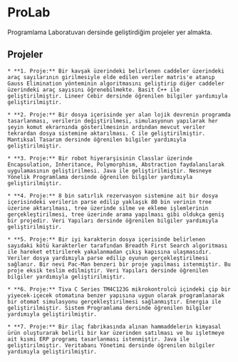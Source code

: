 # ProLab
Programlama Laboratuvarı dersinde geliştirdiğim projeler yer almakta.

## Projeler

	* **1. Proje:** Bir kavşak üzerindeki belirlenen caddeler üzerindeki araç sayılarının girilmesiyle elde edilen veriler matris'e atanıp Gauss Elimination yönteminin algoritmasını geliştirip diğer caddeler üzerindeki araç sayısını öğrenebilmekte. Basit C++ ile geliştirilmiştir. Lineer Cebir dersinde öğrenilen bilgiler yardımıyla geliştirilmiştir.
	
	* **2. Proje:** Bir dosya içerisinde yer alan lojik devrenin programda tasarlanması, verilerin değiştirilmesi, simulasyonun yapılarak her şeyin komut ekrarnında gösterilmesinin ardından mevcut veriler tekrardan dosya sistemine aktarılması. C ile geliştirilmiştir. Mantıksal Tasarım dersinde öğrenilen bilgiler yardımıyla geliştirilmiştir.

	* **3. Proje:** Bir robot hiyerarşisinin Classlar üzerinde Encapsulation, Inheritance, Polymorphism, Abstraction faydalanılarak uygulamasının geliştirilmesi. Java ile geliştirilmiştir. Nesneye Yönelik Programlama dersinde öğrenilen bilgiler yardımıyla geliştirilmiştir.
	
	* **4. Proje:** 8 bin satırlık rezervasyon sistemine ait bir dosya içerisindeki verilerin parse edilip yaklaşık 80 bin verinin tree üzerine aktarılması, tree üzerinde silme ve ekleme işlemlerinin gerçekleştirilmesi, tree üzerinde arama yapılması gibi oldukça geniş bir projedir. Veri Yapıları dersinde öğrenilen bilgiler yardımıyla geliştirilmiştir.
	
	* **5. Proje:** Bir iyi karakterin dosya içerisinde belirlenen sayıdaki kötü karakterler tarafından Breadth First Search algoritması ile hareket ettirilerek yakalanmadan çıkış kapısına ulaşmasıdır. Veriler dosya yardımıyla parse edilip oyunun gerçekleştirilmesi sağlanır. Bir nevi Pac-Man benzeri bir proje yapılması istenmiştir. Bu proje eksik teslim edilmiştir. Veri Yapıları dersinde öğrenilen bilgiler yardımıyla geliştirilmiştir.
	
	* **6. Proje:** Tiva C Series TM4C123G mikrokontrolcü içindeki çip bir yiyecek-içecek otomatına benzer yapısına uygun olarak programlanarak bir otomat simulasyonu gerçekleştirilmesi sağlanmıştır. Energia ile geliştirilmiştir. Sistem Programlama dersinde öğrenilen bilgiler yardımıyla geliştirilmiştir.
	
	* **7. Proje:** Bir ilaç fabrikasında alınan hammaddelerin kimyasal ürün oluşturarak belirli bir kar üzerinden satılması ve bu işletmeye ait kısmi ERP programı tasarlanması istenmiştir. Java ile geliştirilmiştir. Veritabanı Yönetimi dersinde öğrenilen bilgiler yardımıyla geliştirilmiştir.